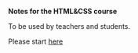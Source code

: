 **Notes for the HTML&CSS course**

To be used by teachers and students.

Please start [here](./00-pre-intro.md)
